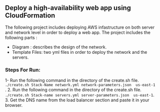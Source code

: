 ## Deploy a high-availability web app using CloudFormation

The following project includes deploying AWS infastructure on both server and network level in order to deploy a web app. The project includes the following parts :
- Diagram : describes the design of the network.
- Template Files: two yml files in order to deploy the network and the servers.

### Steps For Run:
1- Run the following command in the directory of the create.sh file. ``./create.sh Stack-Name network.yml network-parameters.json  us-east-1 ``.
2. Run the following command in the directory of the create.sh file. `` ./create.sh Stack-name servers.yml server-parameters.json  us-east-1``.
3. Get the DNS name from the load balancer section and paste it in your browser.

